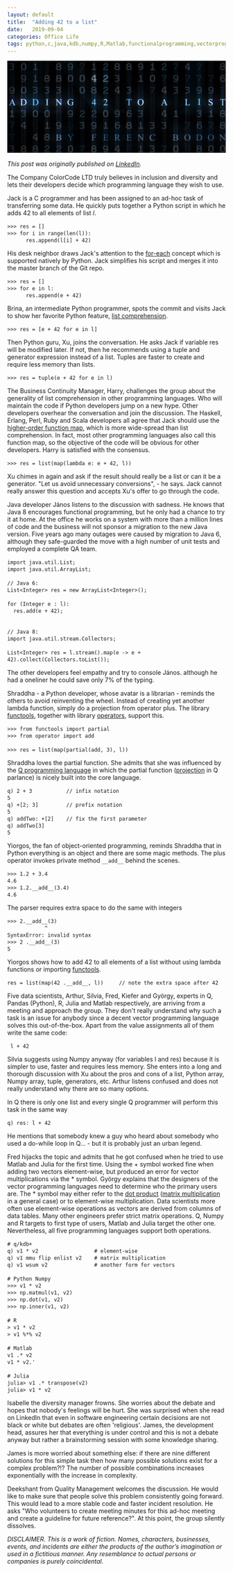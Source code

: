 ```yaml
---
layout: default
title:  "Adding 42 to a list"
date:   2019-09-04
categories: Office Life
tags: python,c,java,kdb,numpy,R,Matlab,functionalprogramming,vectorprogramming
---
```


![Adding 42 to a list](/assets/fortytwo/cover_dev_to.jpg)


_This post was originally published on [LinkedIn](https://www.linkedin.com/pulse/adding-42-list-ferenc-bodon-ph-d-/)._

The Company ColorCode LTD truly believes in inclusion and diversity and lets their developers decide which programming language they wish to use.

Jack is a C programmer and has been assigned to an ad-hoc task of transferring some data. He quickly puts together a Python script in which he adds 42 to all elements of list _l_.

```
>>> res = []
>>> for i in range(len(l)):
      res.append(l[i] + 42)
```

His desk neighbor draws Jack's attention to the [for-each](https://docs.python.org/3/tutorial/controlflow.html#for-statements) concept which is supported natively by Python. Jack simplifies his script and merges it into the master branch of the Git repo.

```
>>> res = []
>>> for e in l:
      res.append(e + 42)
```

Brina, an intermediate Python programmer, spots the commit and visits Jack to show her favorite Python feature, [list comprehension](https://docs.python.org/3/tutorial/datastructures.html#list-comprehensions).

```
>>> res = [e + 42 for e in l]
```
Then Python guru, Xu, joins the conversation. He asks Jack if variable res will be modified later. If not, then he recommends using a tuple and generator expression instead of a list. Tuples are faster to create and require less memory than lists.

```
>>> res = tuple(e + 42 for e in l)
```

The Business Continuity Manager, Harry, challenges the group about the generality of list comprehension in other programming languages. Who will maintain the code if Python developers jump on a new hype. Other developers overhear the conversation and join the discussion. The Haskell, Erlang, Perl, Ruby and Scala developers all agree that Jack should use the [higher-order function map](https://en.wikipedia.org/wiki/Map_(higher-order_function)), which is more wide-spread than list comprehension. In fact, most other programming languages also call this function map, so the objective of the code will be obvious for other developers. Harry is satisfied with the consensus.

```
>>> res = list(map(lambda e: e + 42, l))
```

Xu chimes in again and ask if the result should really be a list or can it be a generator. "Let us avoid unnecessary conversions", - he says. Jack cannot really answer this question and accepts Xu's offer to go through the code.

Java developer János listens to the discussion with sadness. He knows that Java 8 encourages functional programming, but he only had a chance to try it at home. At the office he works on a system with more than a million lines of code and the business will not sponsor a migration to the new Java version. Five years ago many outages were caused by migration to Java 6, although they safe-guarded the move with a high number of unit tests and employed a complete QA team.

```
import java.util.List;
import java.util.ArrayList;

// Java 6:
List<Integer> res = new ArrayList<Integer>();

for (Integer e : l):
  res.add(e + 42);


// Java 8:
import java.util.stream.Collectors;

List<Integer> res = l.stream().map(e -> e + 42).collect(Collectors.toList());
```

The other developers feel empathy and try to console János. although he had a oneliner he could save only 7% of the typing.

Shraddha - a Python developer, whose avatar is a librarian - reminds the others to avoid reinventing the wheel. Instead of creating yet another lambda function, simply do a projection from operator plus. The library [functools](https://docs.python.org/3/library/functools.html#partial-objects), together with library [operators](https://docs.python.org/3/library/operator.html), support this.

```
>>> from functools import partial
>>> from operator import add

>>> res = list(map(partial(add, 3), l))
```

Shraddha loves the partial function. She admits that she was influenced by the [Q programming language](https://code.kx.com/q4m3/) in which the partial function ([projection](https://code.kx.com/q4m3/6_Functions/#64-projection) in Q parlance) is nicely built into the core language.

```
q) 2 + 3           // infix notation
5
q) +[2; 3]         // prefix notation
5
q) addTwo: +[2]    // fix the first parameter
q) addTwo[3]
5
```

Yiorgos, the fan of object-oriented programming, reminds Shraddha that in Python everything is an object and there are some magic methods. The plus operator invokes private method `__add__` behind the scenes.

```
>>> 1.2 + 3.4
4.6
>>> 1.2.__add__(3.4)
4.6
```

The parser requires extra space to do the same with integers

```
>>> 2.__add__(3)
            ^
SyntaxError: invalid syntax
>>> 2 .__add__(3)
5
```

Yiorgos shows how to add 42 to all elements of a list without using lambda functions or importing [functools](https://docs.python.org/3/library/functools.html).

```
res = list(map(42 .__add__, l))     // note the extra space after 42
```

Five data scientists, Arthur, Silvia, Fred, Kiefer and György, experts in Q, Pandas (Python), R, Julia and Matlab respectively, are arriving from a meeting and approach the group. They don't really understand why such a task is an issue for anybody since a decent vector programming language solves this out-of-the-box. Apart from the value assignments all of them write the same code:
```
 l + 42
```

Silvia suggests using Numpy anyway (for variables l and res) because it is simpler to use, faster and requires less memory. She enters into a long and thorough discussion with Xu about the pros and cons of a list, Python array, Numpy array, tuple, generators, etc. Arthur listens confused and does not really understand why there are so many options.

In Q there is only one list and every single Q programmer will perform this task in the same way

```
q) res: l + 42
```
He mentions that somebody knew a guy who heard about somebody who used a do-while loop in Q... - but it is probably just an urban legend.

Fred hijacks the topic and admits that he got confused when he tried to use Matlab and Julia for the first time. Using the + symbol worked fine when adding two vectors element-wise, but produced an error for vector multiplications via the * symbol. György explains that the designers of the vector programming languages need to determine who the primary users are. The * symbol may either refer to the [dot product](https://en.wikipedia.org/wiki/Dot_product) ([matrix multiplication](https://en.wikipedia.org/wiki/Matrix_multiplication) in a general case) or to element-wise multiplication. Data scientists more often use element-wise operations as vectors are derived from columns of data tables. Many other engineers prefer strict matrix operations. Q, Numpy and R targets to first type of users, Matlab and Julia target the other one. Nevertheless, all five programming languages support both operations.

```
# q/kdb+
q) v1 * v2                  # element-wise
q) v1 mmu flip enlist v2    # matrix multiplication
q) v1 wsum v2               # another form for vectors

# Python Numpy
>>> v1 * v2
>>> np.matmul(v1, v2)
>>> np.dot(v1, v2)
>>> np.inner(v1, v2)

# R
> v1 * v2
> v1 %*% v2

# Matlab
v1 .* v2
v1 * v2.'

# Julia
julia> v1 .* transpose(v2)
julia> v1 * v2
```

Isabelle the diversity manager frowns. She worries about the debate and hopes that nobody's feelings will be hurt. She was surprised when she read on LinkedIn that even in software engineering certain decisions are not black or white but debates are often 'religious'. James, the development head, assures her that everything is under control and this is not a debate anyway but rather a brainstorming session with some knowledge sharing.

James is more worried about something else: if there are nine different solutions for this simple task then how many possible solutions exist for a complex problem?!? The number of possible combinations increases exponentially with the increase in complexity.

Deekshant from Quality Management welcomes the discussion. He would like to make sure that people solve this problem consistently going forward. This would lead to a more stable code and faster incident resolution. He asks "Who volunteers to create meeting minutes for this ad-hoc meeting and create a guideline for future reference?". At this point, the group silently dissolves.


_DISCLAIMER. This is a work of fiction. Names, characters, businesses, events, and incidents are either the products of the author’s imagination or used in a fictitious manner. Any resemblance to actual persons or companies is purely coincidental._